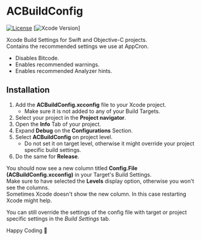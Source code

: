 # ACBuildConfig
[![License](https://img.shields.io/badge/license-Apache%202.0-cb0010.svg)](https://raw.githubusercontent.com/appcron/acinteractor/master/LICENSE)
[![Xcode Version](https://img.shields.io/badge/Xcode-8.3.3-blue.svg)]

Xcode Build Settings for Swift and Objective-C projects.  
Contains the recommended settings we use at AppCron.
- Disables Bitcode.
- Enables recommended warnings.
- Enables recommended Analyzer hints.

## Installation
1. Add the **ACBuildConfig.xcconfig** file to your Xcode project.
   * Make sure it is not added to any of your Build Targets.
2. Select your project in the **Project navigator**.
3. Open the **Info** Tab of your project.
4. Expand **Debug** on the **Configurations** Section.
5. Select **ACBuildConfig** on project level.
   * Do not set it on target level, otherwise it might override your project specific build settings.
6. Do the same for **Release**.

You should now see a new column titled **Config.File (ACBuildConfig.xcconfig)** in your Target's Build Settings.  
Make sure to have selected the **Levels** display option, otherwise you won't see the columns.  
Sometimes Xcode doesn't show the new column. In this case restarting Xcode might help.

You can still override the settings of the config file with target or project specific settings in the *Build Settings* tab.

Happy Coding 🐳

